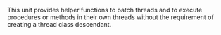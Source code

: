 This unit provides helper functions to batch threads and to execute procedures or methods in their own threads without the requirement of creating a thread class descendant.